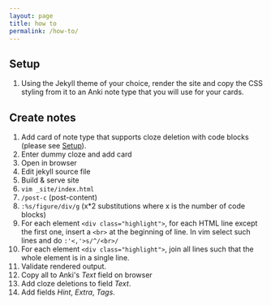 ```yaml
---
layout: page
title: how to
permalink: /how-to/
---
```


## Setup

1. Using the Jekyll theme of your choice, render the site and copy the CSS
   styling from it to an Anki note type that you will use for your cards.

## Create notes

1. Add card of note type that supports cloze deletion with code blocks (please
   see [Setup](#setup)).
1. Enter dummy cloze and add card
1. Open in browser
1. Edit jekyll source file
1. Build & serve site
1. `vim _site/index.html`
1. `/post-c` (post-content)
1. `:%s/figure/div/g` (x\*2 substitutions where x is the number of code blocks)
1. For each element `<div class="highlight">`, for each HTML line except the
   first one, insert a `<br>` at the beginning of line. In vim select such
   lines and do `:'<,'>s/^/<br>/`
1. For each element `<div class="highlight">`, join all lines such that the
   whole element is in a single line.
1. Validate rendered output.
1. Copy all to Anki's _Text_ field on browser
1. Add cloze deletions to field *Text*.
1. Add fields *Hint*, *Extra*, *Tags*.
